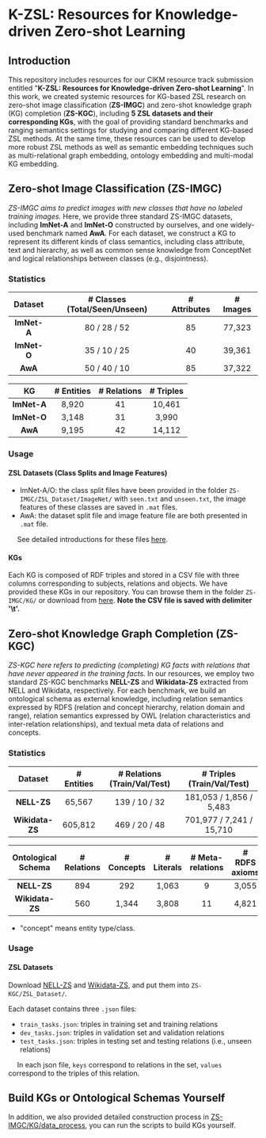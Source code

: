 # K-ZSL: Resources for Knowledge-driven Zero-shot Learning


## Introduction
This repository includes resources for our CIKM resource track submission entitled "**K-ZSL: Resources for Knowledge-driven Zero-shot Learning**".
In this work, we created systemic resources for KG-based ZSL research on zero-shot image classification (**ZS-IMGC**) and zero-shot knowledge graph (KG) completion (**ZS-KGC**),
including **5 ZSL datasets and their corresponding KGs**,
with the goal of providing standard benchmarks and ranging semantics settings for studying and comparing different KG-based ZSL methods.
At the same time, these resources can be used to develop more robust ZSL methods as well as semantic embedding techniques such as multi-relational graph embedding, ontology embedding and multi-modal KG embedding.


## Zero-shot Image Classification (ZS-IMGC)
*ZS-IMGC aims to predict images with new classes that have no labeled training images.*
Here, we provide three standard ZS-IMGC datasets, including **ImNet-A** and **ImNet-O** constructed by ourselves, and one widely-used benchmark named **AwA**.
For each dataset, we construct a KG to represent its different kinds of class semantics, including class attribute, text and hierarchy, as well as common sense knowledge from ConceptNet and logical relationships between classes (e.g., disjointness).

### Statistics

|Dataset| # Classes (Total/Seen/Unseen) | # Attributes | # Images |
|:------:|:------:|:------:|:------:|
|**ImNet-A**|80 / 28 / 52| 85 |77,323|
|**ImNet-O**|35 / 10 / 25| 40 |39,361|
|**AwA**|50 / 40 / 10| 85 |37,322|


|KG| # Entities | # Relations | # Triples |
|:------:|:------:|:------:|:------:|
|**ImNet-A**|8,920| 41 | 10,461 |
|**ImNet-O**|3,148| 31 | 3,990 |
|**AwA**|9,195| 42 | 14,112 |

### Usage

#### ZSL Datasets (Class Splits and Image Features)
- ImNet-A/O: the class split files have been provided in the folder `ZS-IMGC/ZSL_Dataset/ImageNet/` with `seen.txt` and `unseen.txt`, the image features of these classes are saved in `.mat` files.
- AwA: the dataset split file and image feature file are both presented in `.mat` file.

&ensp;&ensp; See detailed introductions for these files [here](ZS-IMGC/ZSL_Dataset/README.md).

#### KGs
Each KG is composed of RDF triples and stored in a CSV file with three columns corresponding to subjects, relations and objects.
We have provided these KGs in our repository. You can browse them in the folder `ZS-IMGC/KG/` or download from [here](https://drive.google.com/drive/folders/1IUOkon-RjvkAO3ZF4-eu959aYBbNNmhA?usp=sharing).
**Note the CSV file is saved with delimiter '\t'.**



## Zero-shot Knowledge Graph Completion (ZS-KGC)
*ZS-KGC here refers to predicting (completing) KG facts with relations that have never appeared in the training facts.*
In our resources, we employ two standard ZS-KGC benchmarks **NELL-ZS** and **Wikidata-ZS** extracted from NELL and Wikidata, respectively.
For each benchmark, we build an ontological schema as external knowledge, including relation semantics expressed by RDFS (relation and concept hierarchy, relation domain and range),
relation semantics expressed by OWL (relation characteristics and inter-relation relationships), and textual meta data of relations and concepts.


### Statistics

|Dataset| # Entities | # Relations (Train/Val/Test) | # Triples (Train/Val/Test) |
|:------:|:------:|:------:|:------:|
|**NELL-ZS**|65,567| 139 / 10 / 32 | 181,053 / 1,856 / 5,483 |
|**Wikidata-ZS**|605,812| 469 / 20 / 48 | 701,977 / 7,241 / 15,710 |


|Ontological Schema| # Relations | # Concepts | # Literals | # Meta-relations | # RDFS axioms | # OWL axioms |
|:------:|:------:|:------:|:------:|:------:|:------:|:------:|
|**NELL-ZS**| 894 | 292 | 1,063 | 9 | 3,055 | 134 |
|**Wikidata-ZS**| 560 | 1,344 | 3,808 | 11 | 4,821 | 113 |
- "concept" means entity type/class.


### Usage

#### ZSL Datasets
Download [NELL-ZS](https://drive.google.com/file/d/1fng-IxtweEb516vScwlrkzgEP6EYQv-g/view?usp=sharing) and [Wikidata-ZS](https://drive.google.com/file/d/1xGB3n0ioRfl838JSpk3CzB7h7mE9kKYj/view?usp=sharing), and put them into `ZS-KGC/ZSL_Dataset/`.

Each dataset contains three `.json` files:
- `train_tasks.json`: triples in training set and training relations
- `dev_tasks.json`: triples in validation set and validation relations
- `test_tasks.json`: triples in testing set and testing relations (i.e., unseen relations)

&ensp;&ensp; In each json file, `keys` correspond to relations in the set, `values` correspond to the triples of this relation.


## Build KGs or Ontological Schemas Yourself


In addition, we also provided detailed construction process in [ZS-IMGC/KG/data_process](ZS-IMGC/KG/data_process), you can run the scripts to build KGs yourself.

